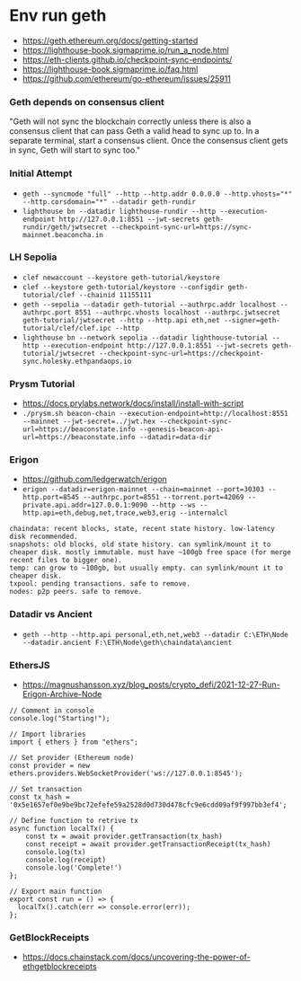 # Env run geth
- https://geth.ethereum.org/docs/getting-started
- https://lighthouse-book.sigmaprime.io/run_a_node.html
- https://eth-clients.github.io/checkpoint-sync-endpoints/
- https://lighthouse-book.sigmaprime.io/faq.html
- https://github.com/ethereum/go-ethereum/issues/25911

### Geth depends on consensus client
"Geth will not sync the blockchain correctly unless there is also a consensus client that can pass Geth a valid head to sync up to.
In a separate terminal, start a consensus client.
Once the consensus client gets in sync, Geth will start to sync too."

### Initial Attempt
- `geth --syncmode "full" --http --http.addr 0.0.0.0 --http.vhosts="*" --http.corsdomain="*" --datadir geth-rundir`
- `lighthouse bn --datadir lighthouse-rundir --http --execution-endpoint http://127.0.0.1:8551 --jwt-secrets geth-rundir/geth/jwtsecret --checkpoint-sync-url=https://sync-mainnet.beaconcha.in`

### LH Sepolia
- `clef newaccount --keystore geth-tutorial/keystore`
- `clef --keystore geth-tutorial/keystore --configdir geth-tutorial/clef --chainid 11155111`
- `geth --sepolia --datadir geth-tutorial --authrpc.addr localhost --authrpc.port 8551 --authrpc.vhosts localhost --authrpc.jwtsecret geth-tutorial/jwtsecret --http --http.api eth,net --signer=geth-tutorial/clef/clef.ipc --http`
- `lighthouse bn --network sepolia --datadir lighthouse-tutorial --http --execution-endpoint http://127.0.0.1:8551 --jwt-secrets geth-tutorial/jwtsecret --checkpoint-sync-url=https://checkpoint-sync.holesky.ethpandaops.io`

### Prysm Tutorial
- https://docs.prylabs.network/docs/install/install-with-script
- `./prysm.sh beacon-chain --execution-endpoint=http://localhost:8551 --mainnet --jwt-secret=../jwt.hex --checkpoint-sync-url=https://beaconstate.info --genesis-beacon-api-url=https://beaconstate.info --datadir=data-dir`


### Erigon
- https://github.com/ledgerwatch/erigon
- `erigon --datadir=erigon-mainnet --chain=mainnet --port=30303 --http.port=8545 --authrpc.port=8551 --torrent.port=42069 --private.api.addr=127.0.0.1:9090 --http --ws --http.api=eth,debug,net,trace,web3,erig --internalcl`
```
chaindata: recent blocks, state, recent state history. low-latency disk recommended.
snapshots: old blocks, old state history. can symlink/mount it to cheaper disk. mostly immutable. must have ~100gb free space (for merge recent files to bigger one).
temp: can grow to ~100gb, but usually empty. can symlink/mount it to cheaper disk.
txpool: pending transactions. safe to remove.
nodes: p2p peers. safe to remove.
```

### Datadir vs Ancient
- `geth --http --http.api personal,eth,net,web3 --datadir C:\ETH\Node --datadir.ancient F:\ETH\Node\geth\chaindata\ancient`

### EthersJS
- https://magnushansson.xyz/blog_posts/crypto_defi/2021-12-27-Run-Erigon-Archive-Node
```
// Comment in console
console.log("Starting!");

// Import libraries
import { ethers } from "ethers";

// Set provider (Ethereum node)
const provider = new ethers.providers.WebSocketProvider('ws://127.0.0.1:8545');

// Set transaction
const tx_hash = '0x5e1657ef0e9be9bc72efefe59a2528d0d730d478cfc9e6cdd09af9f997bb3ef4';

// Define function to retrive tx
async function localTx() {
    const tx = await provider.getTransaction(tx_hash)
    const receipt = await provider.getTransactionReceipt(tx_hash)
    console.log(tx)
    console.log(receipt)
    console.log('Complete!')
};

// Export main function
export const run = () => {
  localTx().catch(err => console.error(err));
};
```

### GetBlockReceipts
- https://docs.chainstack.com/docs/uncovering-the-power-of-ethgetblockreceipts
